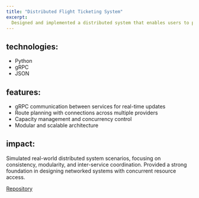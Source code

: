 ```yaml
---
title: "Distributed Flight Ticketing System"
excerpt:
  Designed and implemented a distributed system that enables users to purchase airline tickets across multiple companies, supporting complex route combinations and ensuring seat availability through service coordination.
---
```


## technologies:
  - Python
  - gRPC
  - JSON

## features:
  - gRPC communication between services for real-time updates
  - Route planning with connections across multiple providers
  - Capacity management and concurrency control
  - Modular and scalable architecture

## impact:
  Simulated real-world distributed system scenarios, focusing on consistency, modularity, and inter-service coordination.
  Provided a strong foundation in designing networked systems with concurrent resource access.

[Repository](https://github.com/AFungo/distributed-ticketing-system)